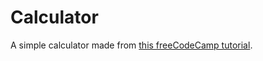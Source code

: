 # Calculator

A simple calculator made from [this freeCodeCamp tutorial](https://medium.freecodecamp.org/how-to-build-an-html-calculator-app-from-scratch-using-javascript-4454b8714b98).